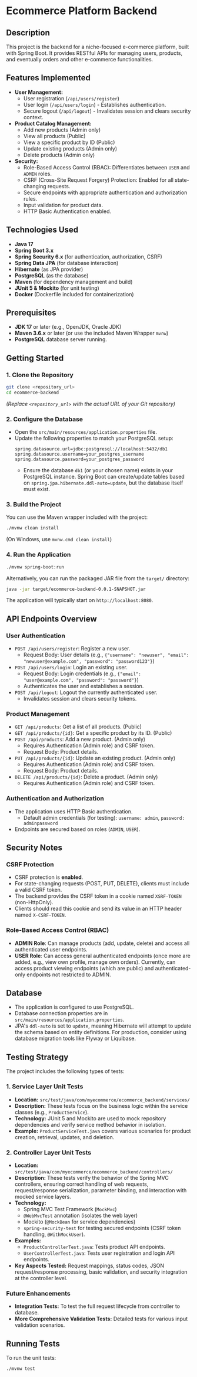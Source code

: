 # Ecommerce Platform Backend

## Description
This project is the backend for a niche-focused e-commerce platform, built with Spring Boot. It provides RESTful APIs for managing users, products, and eventually orders and other e-commerce functionalities.

## Features Implemented
*   **User Management:**
    *   User registration (`/api/users/register`)
    *   User login (`/api/users/login`) - Establishes authentication.
    *   Secure logout (`/api/logout`) - Invalidates session and clears security context.
*   **Product Catalog Management:**
    *   Add new products (Admin only)
    *   View all products (Public)
    *   View a specific product by ID (Public)
    *   Update existing products (Admin only)
    *   Delete products (Admin only)
*   **Security:**
    *   Role-Based Access Control (RBAC): Differentiates between `USER` and `ADMIN` roles.
    *   CSRF (Cross-Site Request Forgery) Protection: Enabled for all state-changing requests.
    *   Secure endpoints with appropriate authentication and authorization rules.
    *   Input validation for product data.
    *   HTTP Basic Authentication enabled.

## Technologies Used
*   **Java 17**
*   **Spring Boot 3.x**
*   **Spring Security 6.x** (for authentication, authorization, CSRF)
*   **Spring Data JPA** (for database interaction)
*   **Hibernate** (as JPA provider)
*   **PostgreSQL** (as the database)
*   **Maven** (for dependency management and build)
*   **JUnit 5 & Mockito** (for unit testing)
*   **Docker** (Dockerfile included for containerization)

## Prerequisites
*   **JDK 17** or later (e.g., OpenJDK, Oracle JDK)
*   **Maven 3.6.x** or later (or use the included Maven Wrapper `mvnw`)
*   **PostgreSQL** database server running.

## Getting Started

### 1. Clone the Repository
```bash
git clone <repository_url>
cd ecommerce-backend 
```
*(Replace `<repository_url>` with the actual URL of your Git repository)*

### 2. Configure the Database
*   Open the `src/main/resources/application.properties` file.
*   Update the following properties to match your PostgreSQL setup:
    ```properties
    spring.datasource.url=jdbc:postgresql://localhost:5432/db1
    spring.datasource.username=your_postgres_username
    spring.datasource.password=your_postgres_password
    ```
    *   Ensure the database `db1` (or your chosen name) exists in your PostgreSQL instance. Spring Boot can create/update tables based on `spring.jpa.hibernate.ddl-auto=update`, but the database itself must exist.

### 3. Build the Project
You can use the Maven wrapper included with the project:
```bash
./mvnw clean install
```
(On Windows, use `mvnw.cmd clean install`)

### 4. Run the Application
```bash
./mvnw spring-boot:run
```
Alternatively, you can run the packaged JAR file from the `target/` directory:
```bash
java -jar target/ecommerce-backend-0.0.1-SNAPSHOT.jar
```
The application will typically start on `http://localhost:8080`.

## API Endpoints Overview

### User Authentication
*   `POST /api/users/register`: Register a new user.
    *   Request Body: User details (e.g., `{"username": "newuser", "email": "newuser@example.com", "password": "password123"}`)
*   `POST /api/users/login`: Login an existing user.
    *   Request Body: Login credentials (e.g., `{"email": "user@example.com", "password": "password"}`)
    *   Authenticates the user and establishes a session.
*   `POST /api/logout`: Logout the currently authenticated user.
    *   Invalidates session and clears security tokens.

### Product Management
*   `GET /api/products`: Get a list of all products. (Public)
*   `GET /api/products/{id}`: Get a specific product by its ID. (Public)
*   `POST /api/products`: Add a new product. (Admin only)
    *   Requires Authentication (Admin role) and CSRF token.
    *   Request Body: Product details.
*   `PUT /api/products/{id}`: Update an existing product. (Admin only)
    *   Requires Authentication (Admin role) and CSRF token.
    *   Request Body: Product details.
*   `DELETE /api/products/{id}`: Delete a product. (Admin only)
    *   Requires Authentication (Admin role) and CSRF token.

### Authentication and Authorization
*   The application uses HTTP Basic authentication.
    *   Default admin credentials (for testing): `username: admin`, `password: adminpassword`
*   Endpoints are secured based on roles (`ADMIN`, `USER`).

## Security Notes

### CSRF Protection
*   CSRF protection is **enabled**.
*   For state-changing requests (POST, PUT, DELETE), clients must include a valid CSRF token.
*   The backend provides the CSRF token in a cookie named `XSRF-TOKEN` (non-HttpOnly).
*   Clients should read this cookie and send its value in an HTTP header named `X-CSRF-TOKEN`.

### Role-Based Access Control (RBAC)
*   **ADMIN Role**: Can manage products (add, update, delete) and access all authenticated user endpoints.
*   **USER Role**: Can access general authenticated endpoints (once more are added, e.g., view own profile, manage own orders). Currently, can access product viewing endpoints (which are public) and authenticated-only endpoints not restricted to ADMIN.

## Database
*   The application is configured to use PostgreSQL.
*   Database connection properties are in `src/main/resources/application.properties`.
*   JPA's `ddl-auto` is set to `update`, meaning Hibernate will attempt to update the schema based on entity definitions. For production, consider using database migration tools like Flyway or Liquibase.

## Testing Strategy

The project includes the following types of tests:

### 1. Service Layer Unit Tests
*   **Location:** `src/test/java/com/myecommerce/ecommerce_backend/services/`
*   **Description:** These tests focus on the business logic within the service classes (e.g., `ProductService`).
*   **Technology:** JUnit 5 and Mockito are used to mock repository dependencies and verify service method behavior in isolation.
*   **Example:** `ProductServiceTest.java` covers various scenarios for product creation, retrieval, updates, and deletion.

### 2. Controller Layer Unit Tests
*   **Location:** `src/test/java/com/myecommerce/ecommerce_backend/controllers/`
*   **Description:** These tests verify the behavior of the Spring MVC controllers, ensuring correct handling of web requests, request/response serialization, parameter binding, and interaction with mocked service layers.
*   **Technology:**
    *   Spring MVC Test Framework (`MockMvc`)
    *   `@WebMvcTest` annotation (isolates the web layer)
    *   Mockito (`@MockBean` for service dependencies)
    *   `spring-security-test` for testing secured endpoints (CSRF token handling, `@WithMockUser`).
*   **Examples:**
    *   `ProductControllerTest.java`: Tests product API endpoints.
    *   `UserControllerTest.java`: Tests user registration and login API endpoints.
*   **Key Aspects Tested:** Request mappings, status codes, JSON request/response processing, basic validation, and security integration at the controller level.

### Future Enhancements
*   **Integration Tests:** To test the full request lifecycle from controller to database.
*   **More Comprehensive Validation Tests:** Detailed tests for various input validation scenarios.

## Running Tests
To run the unit tests:
```bash
./mvnw test
```
